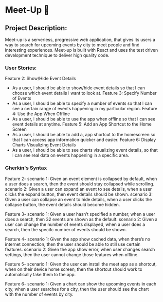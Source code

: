 # Meet-Up 📲
## Project Description:
Meet-up is a serverless, progressive web application, that gives its users a way to search for upcoming events by city to meet people and find interesting experiences.
Meet-up is built with React and uses the test driven development technique to deliver high quality code.

### User Stories: 
Feature 2: Show/Hide Event Details
- As a user, I should be able to show/hide event details so that I can choose which event details I want to look at.
Feature 3: Specify Number of Events
- As a user, I should be able to specify a number of events so that I can see a certain range of events happening in my particular region.
Feature 4: Use the App When Offline
- As a user, I should be able to use the app when offline so that I can see event details at anytime.
Feature 5: Add an App Shortcut to the Home Screen
- As a user, I should be able to add a, app shortcut to the homescreen so that I can access app information quicker and easier.
Feature 6: Display Charts Visualizing Event Details
- As a user, I should be able to see charts visualizing event details, so that I can see real data on events happening in a specific area.

### Gherkin's Syntax
Feature 2- 
scenario 1: Given an event element is collapsed by default, when a user does a search, then the event should stay collapsed while scrolling.
scenario 2: Given a user can expand an event to see details, when a user clicks the expand button, then event details should be shown.
scenario 3: Given a user can collapse an event to hide details, when a user clicks the collapse button, the event details should become hidden.

Feature 3- 
scenario 1: Given a user hasn’t specified a number, when a user does a search, then 32 events are shown as the default. 
scenario 2: Given a user can change the number of events displayed, when a user does a search, then the specifc number of events should be shown.

Feature 4-
scenario 1: Given the app show cached data, when there’s no internet connection, then the user should be able to still use certain features.
scenario 2: Given the app show error, when user changes search settings, then the user cannot change those features when offline.

Feature 5-
scenario 1: Given the user can install the meet app as a shortcut, when on their device home screen, then the shortcut should work to automatically take them to the app.

Feature 6-
scenario 1: Given a chart can show the upcoming events in each city, when a user searches for a city, then the user should see the chart with the number of events by city. 
